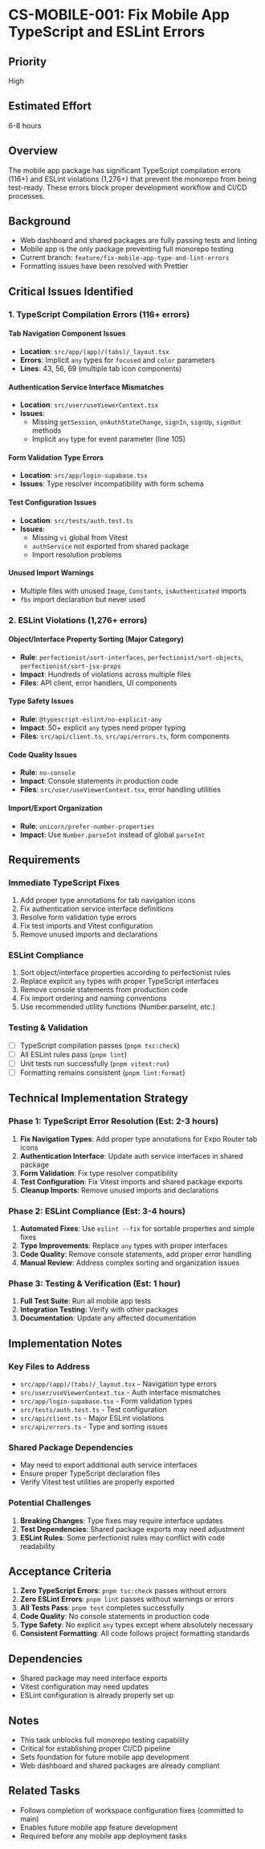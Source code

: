 # CS-MOBILE-001: Fix Mobile App TypeScript and ESLint Errors

## Priority
High

## Estimated Effort
6-8 hours

## Overview
The mobile app package has significant TypeScript compilation errors (116+) and ESLint violations (1,276+) that prevent the monorepo from being test-ready. These errors block proper development workflow and CI/CD processes.

## Background
- Web dashboard and shared packages are fully passing tests and linting
- Mobile app is the only package preventing full monorepo testing
- Current branch: `feature/fix-mobile-app-type-and-lint-errors`
- Formatting issues have been resolved with Prettier

## Critical Issues Identified

### 1. TypeScript Compilation Errors (116+ errors)

#### Tab Navigation Component Issues
- **Location**: `src/app/(app)/(tabs)/_layout.tsx`
- **Errors**: Implicit `any` types for `focused` and `color` parameters
- **Lines**: 43, 56, 69 (multiple tab icon components)

#### Authentication Service Interface Mismatches
- **Location**: `src/user/useViewerContext.tsx`
- **Issues**: 
  - Missing `getSession`, `onAuthStateChange`, `signIn`, `signUp`, `signOut` methods
  - Implicit `any` type for event parameter (line 105)

#### Form Validation Type Errors
- **Location**: `src/app/login-supabase.tsx`
- **Issues**: Type resolver incompatibility with form schema

#### Test Configuration Issues
- **Location**: `src/tests/auth.test.ts`
- **Issues**: 
  - Missing `vi` global from Vitest
  - `authService` not exported from shared package
  - Import resolution problems

#### Unused Import Warnings
- Multiple files with unused `Image`, `Constants`, `isAuthenticated` imports
- `fbs` import declaration but never used

### 2. ESLint Violations (1,276+ errors)

#### Object/Interface Property Sorting (Major Category)
- **Rule**: `perfectionist/sort-interfaces`, `perfectionist/sort-objects`, `perfectionist/sort-jsx-props`
- **Impact**: Hundreds of violations across multiple files
- **Files**: API client, error handlers, UI components

#### Type Safety Issues
- **Rule**: `@typescript-eslint/no-explicit-any`
- **Impact**: 50+ explicit `any` types need proper typing
- **Files**: `src/api/client.ts`, `src/api/errors.ts`, form components

#### Code Quality Issues
- **Rule**: `no-console`
- **Impact**: Console statements in production code
- **Files**: `src/user/useViewerContext.tsx`, error handling utilities

#### Import/Export Organization
- **Rule**: `unicorn/prefer-number-properties`
- **Impact**: Use `Number.parseInt` instead of global `parseInt`

## Requirements

### Immediate TypeScript Fixes
1. Add proper type annotations for tab navigation icons
2. Fix authentication service interface definitions
3. Resolve form validation type errors
4. Fix test imports and Vitest configuration
5. Remove unused imports and declarations

### ESLint Compliance
1. Sort object/interface properties according to perfectionist rules
2. Replace explicit `any` types with proper TypeScript interfaces
3. Remove console statements from production code
4. Fix import ordering and naming conventions
5. Use recommended utility functions (Number.parseInt, etc.)

### Testing & Validation
- [ ] TypeScript compilation passes (`pnpm tsc:check`)
- [ ] All ESLint rules pass (`pnpm lint`)
- [ ] Unit tests run successfully (`pnpm vitest:run`)
- [ ] Formatting remains consistent (`pnpm lint:format`)

## Technical Implementation Strategy

### Phase 1: TypeScript Error Resolution (Est: 2-3 hours)
1. **Fix Navigation Types**: Add proper type annotations for Expo Router tab icons
2. **Authentication Interface**: Update auth service interfaces in shared package
3. **Form Validation**: Fix type resolver compatibility
4. **Test Configuration**: Fix Vitest imports and shared package exports
5. **Cleanup Imports**: Remove unused imports and declarations

### Phase 2: ESLint Compliance (Est: 3-4 hours)
1. **Automated Fixes**: Use `eslint --fix` for sortable properties and simple fixes
2. **Type Improvements**: Replace `any` types with proper interfaces
3. **Code Quality**: Remove console statements, add proper error handling
4. **Manual Review**: Address complex sorting and organization issues

### Phase 3: Testing & Verification (Est: 1 hour)
1. **Full Test Suite**: Run all mobile app tests
2. **Integration Testing**: Verify with other packages
3. **Documentation**: Update any affected documentation

## Implementation Notes

### Key Files to Address
- `src/app/(app)/(tabs)/_layout.tsx` - Navigation type errors
- `src/user/useViewerContext.tsx` - Auth interface mismatches
- `src/app/login-supabase.tsx` - Form validation types
- `src/tests/auth.test.ts` - Test configuration
- `src/api/client.ts` - Major ESLint violations
- `src/api/errors.ts` - Type and sorting issues

### Shared Package Dependencies
- May need to export additional auth service interfaces
- Ensure proper TypeScript declaration files
- Verify Vitest test utilities are properly exported

### Potential Challenges
1. **Breaking Changes**: Type fixes may require interface updates
2. **Test Dependencies**: Shared package exports may need adjustment
3. **ESLint Rules**: Some perfectionist rules may conflict with code readability

## Acceptance Criteria
1. **Zero TypeScript Errors**: `pnpm tsc:check` passes without errors
2. **Zero ESLint Errors**: `pnpm lint` passes without warnings or errors  
3. **All Tests Pass**: `pnpm test` completes successfully
4. **Code Quality**: No console statements in production code
5. **Type Safety**: No explicit `any` types except where absolutely necessary
6. **Consistent Formatting**: All code follows project formatting standards

## Dependencies
- Shared package may need interface exports
- Vitest configuration may need updates
- ESLint configuration is already properly set up

## Notes
- This task unblocks full monorepo testing capability
- Critical for establishing proper CI/CD pipeline
- Sets foundation for future mobile app development
- Web dashboard and shared packages are already compliant

## Related Tasks
- Follows completion of workspace configuration fixes (committed to main)
- Enables future mobile app feature development
- Required before any mobile app deployment tasks